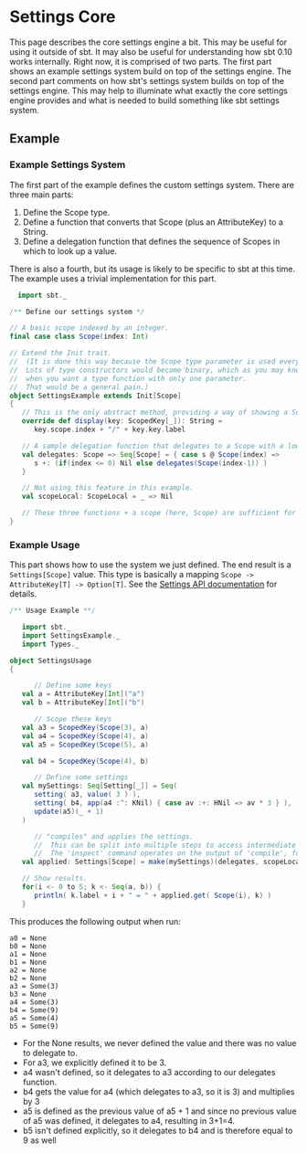 # Settings Core

This page describes the core settings engine a bit.  This may be useful for using it outside of sbt.  It may also be useful for understanding how sbt 0.10 works internally.  Right now, it is comprised of two parts.  The first part shows an example settings system build on top of the settings engine.  The second part comments on how sbt's settings system builds on top of the settings engine.  This may help to illuminate what exactly the core settings engine provides and what is needed to build something like sbt settings system.

## Example 

### Example Settings System

The first part of the example defines the custom settings system.  There are three main parts:

1. Define the Scope type.
2. Define a function that converts that Scope (plus an AttributeKey) to a String.
3. Define a delegation function that defines the sequence of Scopes in which to look up a value.

There is also a fourth, but its usage is likely to be specific to sbt at this time.  The example uses a trivial implementation for this part.

```scala
  import sbt._

/** Define our settings system */

// A basic scope indexed by an integer.
final case class Scope(index: Int)

// Extend the Init trait.
//  (It is done this way because the Scope type parameter is used everywhere in Init.
//  Lots of type constructors would become binary, which as you may know requires lots of type lambdas
//  when you want a type function with only one parameter.
//  That would be a general pain.)
object SettingsExample extends Init[Scope]
{
   // This is the only abstract method, providing a way of showing a Scope+AttributeKey[_]
   override def display(key: ScopedKey[_]): String =
      key.scope.index + "/" + key.key.label

   // A sample delegation function that delegates to a Scope with a lower index.
   val delegates: Scope => Seq[Scope] = { case s @ Scope(index) =>
      s +: (if(index <= 0) Nil else delegates(Scope(index-1)) )
   }

   // Not using this feature in this example.
   val scopeLocal: ScopeLocal = _ => Nil

   // These three functions + a scope (here, Scope) are sufficient for defining our settings system.
}
```

### Example Usage

This part shows how to use the system we just defined.  The end result is a `Settings[Scope]` value.  This type is basically a mapping `Scope -> AttributeKey[T] -> Option[T]`.  See the [Settings API documentation](http://harrah.github.com/xsbt/latest/api/sbt/Settings.html) for details.

```scala
/** Usage Example **/

   import sbt._
   import SettingsExample._
   import Types._

object SettingsUsage
{

      // Define some keys
   val a = AttributeKey[Int]("a")
   val b = AttributeKey[Int]("b")

      // Scope these keys
   val a3 = ScopedKey(Scope(3), a)
   val a4 = ScopedKey(Scope(4), a)
   val a5 = ScopedKey(Scope(5), a)

   val b4 = ScopedKey(Scope(4), b)

      // Define some settings
   val mySettings: Seq[Setting[_]] = Seq(
      setting( a3, value( 3 ) ),
      setting( b4, app(a4 :^: KNil) { case av :+: HNil => av * 3 } ),
      update(a5)(_ + 1)
   )

      // "compiles" and applies the settings.
      //  This can be split into multiple steps to access intermediate results if desired.
      //  The 'inspect' command operates on the output of 'compile', for example.
   val applied: Settings[Scope] = make(mySettings)(delegates, scopeLocal)

   // Show results.
   for(i <- 0 to 5; k <- Seq(a, b)) {
      println( k.label + i + " = " + applied.get( Scope(i), k) )
   }
```

This produces the following output when run:
```
a0 = None
b0 = None
a1 = None
b1 = None
a2 = None
b2 = None
a3 = Some(3)
b3 = None
a4 = Some(3)
b4 = Some(9)
a5 = Some(4)
b5 = Some(9)
```

* For the None results, we never defined the value and there was no value to delegate to.
* For a3, we explicitly defined it to be 3.
* a4 wasn't defined, so it delegates to a3 according to our delegates function.
* b4 gets the value for a4 (which delegates to a3, so it is 3) and multiplies by 3
* a5 is defined as the previous value of a5 + 1 and
  since no previous value of a5 was defined, it delegates to a4, resulting in 3+1=4.
* b5 isn't defined explicitly, so it delegates to b4 and is therefore equal to 9 as well